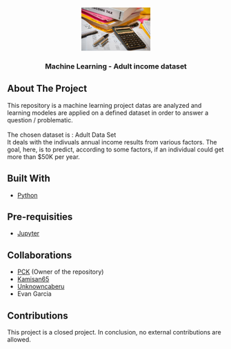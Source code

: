 <div id="top"></div>

<!-- PROJECT LOGO -->
<br />
<div align="center">
    <a href="">
    <img src="readme-images/income_illustration.png" alt="Logo" width="160" height="100">
  </a>

<h3 align="center">Machine Learning - Adult income dataset</h3>
</div>

<!-- ABOUT THE PROJECT -->
## About The Project

This repository is a machine learning project datas are analyzed and learning modeles are applied on a defined dataset in order to answer a question / problematic.</br></br>
The chosen dataset is : Adult Data Set</br>
It deals with the indivuals annual income results from various factors. The goal, here, is to predict, according to some factors, if an individual could get more than $50K per year.

## Built With

* [Python](https://www.python.org)

## Pre-requisities

* [Jupyter](https://jupyter.org)

## Collaborations

* [PCK](https://github.com/PritamCharles) (Owner of the repository)
* [Kamisan65](https://github.com/Kamisan65)
* [Unknowncaberu](https://github.com/Unknowncaberu)
* Evan Garcia

## Contributions

This project is a closed project. In conclusion, no external contributions are allowed.